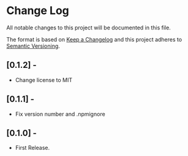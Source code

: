 # Change Log
All notable changes to this project will be documented in this file.

The format is based on [Keep a Changelog](http://keepachangelog.com/en/1.0.0/)
and this project adheres to [Semantic Versioning](http://semver.org/spec/v2.0.0.html).

## [0.1.2] -
- Change license to MIT

## [0.1.1] -
- Fix version number and .npmignore

## [0.1.0] -
- First Release.
